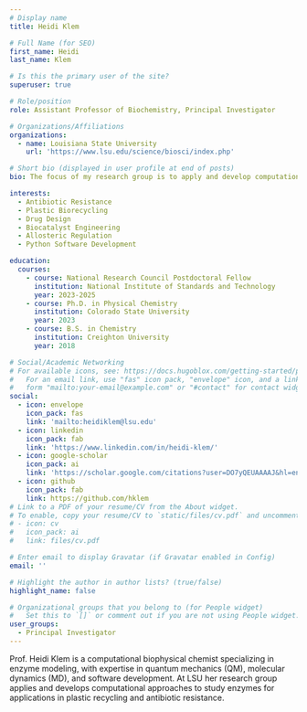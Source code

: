 ```yaml
---
# Display name
title: Heidi Klem

# Full Name (for SEO)
first_name: Heidi
last_name: Klem

# Is this the primary user of the site?
superuser: true

# Role/position
role: Assistant Professor of Biochemistry, Principal Investigator

# Organizations/Affiliations
organizations:
  - name: Louisiana State University
    url: 'https://www.lsu.edu/science/biosci/index.php'

# Short bio (displayed in user profile at end of posts)
bio: The focus of my research group is to apply and develop computational approaches to study enzymes.

interests:
  - Antibiotic Resistance
  - Plastic Biorecycling
  - Drug Design
  - Biocatalyst Engineering
  - Allosteric Regulation
  - Python Software Development

education:
  courses:
    - course: National Research Council Postdoctoral Fellow
      institution: National Institute of Standards and Technology
      year: 2023-2025
    - course: Ph.D. in Physical Chemistry
      institution: Colorado State University
      year: 2023
    - course: B.S. in Chemistry
      institution: Creighton University
      year: 2018

# Social/Academic Networking
# For available icons, see: https://docs.hugoblox.com/getting-started/page-builder/#icons
#   For an email link, use "fas" icon pack, "envelope" icon, and a link in the
#   form "mailto:your-email@example.com" or "#contact" for contact widget.
social:
  - icon: envelope
    icon_pack: fas
    link: 'mailto:heidiklem@lsu.edu'
  - icon: linkedin
    icon_pack: fab
    link: 'https://www.linkedin.com/in/heidi-klem/'
  - icon: google-scholar
    icon_pack: ai
    link: 'https://scholar.google.com/citations?user=DO7yQEUAAAAJ&hl=en'
  - icon: github
    icon_pack: fab
    link: https://github.com/hklem
# Link to a PDF of your resume/CV from the About widget.
# To enable, copy your resume/CV to `static/files/cv.pdf` and uncomment the lines below.
# - icon: cv
#   icon_pack: ai
#   link: files/cv.pdf

# Enter email to display Gravatar (if Gravatar enabled in Config)
email: ''

# Highlight the author in author lists? (true/false)
highlight_name: false

# Organizational groups that you belong to (for People widget)
#   Set this to `[]` or comment out if you are not using People widget.
user_groups:
  - Principal Investigator
---
```


Prof. Heidi Klem is a computational biophysical chemist specializing in enzyme modeling, with expertise in quantum mechanics
(QM), molecular dynamics (MD), and software development. At LSU her research group applies and develops computational approaches to study enzymes for applications in plastic recycling and antibiotic resistance.
